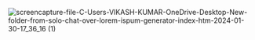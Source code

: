 ![screencapture-file-C-Users-VIKASH-KUMAR-OneDrive-Desktop-New-folder-from-solo-chat-over-lorem-ispum-generator-index-htm-2024-01-30-17_36_16 (1)](https://github.com/becodewala-youtube/Lorem-Ipsum-Generator/assets/83962116/a60214e7-25a0-44b5-93da-b1e22f4c415b)
